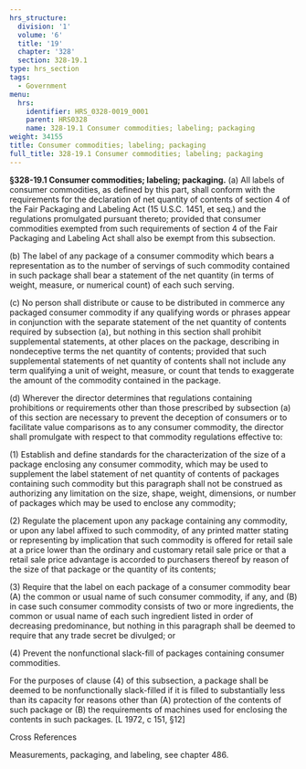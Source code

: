 ```yaml
---
hrs_structure:
  division: '1'
  volume: '6'
  title: '19'
  chapter: '328'
  section: 328-19.1
type: hrs_section
tags:
  - Government
menu:
  hrs:
    identifier: HRS_0328-0019_0001
    parent: HRS0328
    name: 328-19.1 Consumer commodities; labeling; packaging
weight: 34155
title: Consumer commodities; labeling; packaging
full_title: 328-19.1 Consumer commodities; labeling; packaging
---
```

**§328-19.1 Consumer commodities; labeling; packaging.** (a) All labels of consumer commodities, as defined by this part, shall conform with the requirements for the declaration of net quantity of contents of section 4 of the Fair Packaging and Labeling Act (15 U.S.C. 1451, et seq.) and the regulations promulgated pursuant thereto; provided that consumer commodities exempted from such requirements of section 4 of the Fair Packaging and Labeling Act shall also be exempt from this subsection.

(b) The label of any package of a consumer commodity which bears a representation as to the number of servings of such commodity contained in such package shall bear a statement of the net quantity (in terms of weight, measure, or numerical count) of each such serving.

(c) No person shall distribute or cause to be distributed in commerce any packaged consumer commodity if any qualifying words or phrases appear in conjunction with the separate statement of the net quantity of contents required by subsection (a), but nothing in this section shall prohibit supplemental statements, at other places on the package, describing in nondeceptive terms the net quantity of contents; provided that such supplemental statements of net quantity of contents shall not include any term qualifying a unit of weight, measure, or count that tends to exaggerate the amount of the commodity contained in the package.

(d) Wherever the director determines that regulations containing prohibitions or requirements other than those prescribed by subsection (a) of this section are necessary to prevent the deception of consumers or to facilitate value comparisons as to any consumer commodity, the director shall promulgate with respect to that commodity regulations effective to:

(1) Establish and define standards for the characterization of the size of a package enclosing any consumer commodity, which may be used to supplement the label statement of net quantity of contents of packages containing such commodity but this paragraph shall not be construed as authorizing any limitation on the size, shape, weight, dimensions, or number of packages which may be used to enclose any commodity;

(2) Regulate the placement upon any package containing any commodity, or upon any label affixed to such commodity, of any printed matter stating or representing by implication that such commodity is offered for retail sale at a price lower than the ordinary and customary retail sale price or that a retail sale price advantage is accorded to purchasers thereof by reason of the size of that package or the quantity of its contents;

(3) Require that the label on each package of a consumer commodity bear (A) the common or usual name of such consumer commodity, if any, and (B) in case such consumer commodity consists of two or more ingredients, the common or usual name of each such ingredient listed in order of decreasing predominance, but nothing in this paragraph shall be deemed to require that any trade secret be divulged; or

(4) Prevent the nonfunctional slack-fill of packages containing consumer commodities.

For the purposes of clause (4) of this subsection, a package shall be deemed to be nonfunctionally slack-filled if it is filled to substantially less than its capacity for reasons other than (A) protection of the contents of such package or (B) the requirements of machines used for enclosing the contents in such packages. [L 1972, c 151, §12]

Cross References

Measurements, packaging, and labeling, see chapter 486.